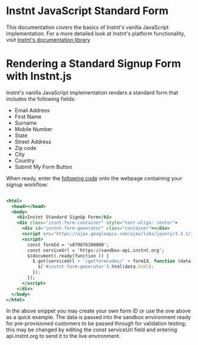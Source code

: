 # Instnt JavaScript Standard Form
This documentation covers the basics of Instnt's vanilla JavaScript implementation. For a more detailed look at Instnt's platform functionality, visit [Instnt's documentation library](https://support.instnt.org/hc/en-us/articles/360055345112-Integration-Overview)

# Rendering a Standard Signup Form with Instnt.js
Instnt's vanilla JavaScript implementation renders a standard form that includes the following fields:
* Email Address
* First Name
* Surname
* Mobile Number
* State
* Street Address
* Zip code
* City
* Country
* Submit My Form Button

When ready, enter the [following code](https://github.com/instnt-inc/instnt-js/blob/60967324d1a67b38cd3a1fca032d4431b2ec0238/examples/standard-form/index.html#L1) onto the webpage containing your signup workflow:

```jsx
  
<html>
  <head></head>
  <body>
    <h1>Instnt Standard SignUp Form</h1>
    <div class="insnt-form-container" style="text-align: center">
      <div id="instnt-form-generator" class="container"></div>
      <script src="https://ajax.googleapis.com/ajax/libs/jquery/3.3.1/jquery.min.js"></script>
      <script>
        const formId = 'v879876100000';
        const serviceUrl = 'https://sandbox-api.instnt.org';
        $(document).ready(function () {
          $.get(serviceUrl + '/getformcodes/' + formId, function (data, status) {
            $('#instnt-form-generator').html(data.html);
          });
        });
      </script>
    </div>
  </body>
</html>
```
In the above snippet you may create your own form ID or use the one above as a quick example. The data is passed into the sandbox environment ready for pre-provisioned customers to be passed through for validation testing; this may be changed by editing the const serviceUrl field and entering api.instnt.org to send it to the live environment. 
